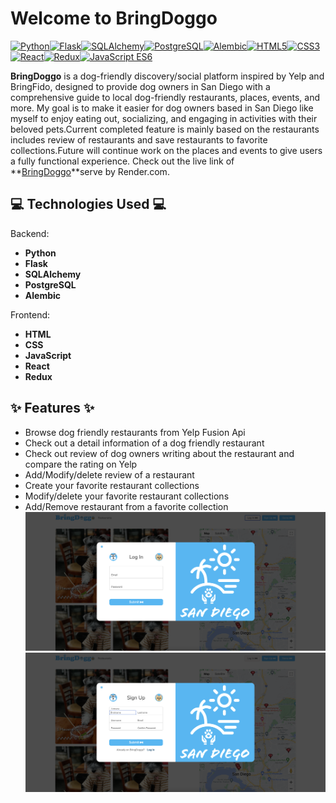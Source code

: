 # Welcome to BringDoggo

[![Python](https://img.shields.io/badge/-Python-3776AB?style=flat-square&logo=python&logoColor=white)](#)[![Flask](https://img.shields.io/badge/-Flask-000000?style=flat-square&logo=flask&logoColor=white)](#)[![SQLAlchemy](https://img.shields.io/badge/-SQLAlchemy-034f84?style=flat-square)](#)[![PostgreSQL](https://img.shields.io/badge/-PostgreSQL-336791?style=flat-square&logo=postgresql&logoColor=white)](#)[![Alembic](https://img.shields.io/badge/-Alembic-4479A1?style=flat-square)](#)[![HTML5](https://img.shields.io/badge/-HTML5-E34F26?style=flat-square&logo=html5&logoColor=white)](#)[![CSS3](https://img.shields.io/badge/-CSS3-1572B6?style=flat-square&logo=css3)](#)[![React](https://img.shields.io/badge/-React-61DAFB?style=flat-square&logo=react&logoColor=white)](#)[![Redux](https://img.shields.io/badge/-Redux-764ABC?style=flat-square&logo=redux&logoColor=white)](#)[![JavaScript ES6](https://img.shields.io/badge/-JavaScript%20ES6-F7DF1E?style=flat-square&logo=javascript&logoColor=white)](#)

**BringDoggo** is a dog-friendly discovery/social platform inspired by Yelp and BringFido, designed to provide dog owners in San Diego with a comprehensive guide to local dog-friendly restaurants, places, events, and more. My goal is to make it easier for dog owners based in San Diego like myself to enjoy eating out, socializing, and engaging in activities with their beloved pets.Current completed feature is mainly based on the restaurants includes review of restaurants and save restaurants to favorite collections.Future will continue work on the places and events to give users a fully functional experience. Check out the live link of **[BringDoggo](https://bringdoggo-project.onrender.com/)**serve by Render.com.

## :computer: Technologies Used :computer:

Backend:

- **Python**
- **Flask**
- **SQLAlchemy**
- **PostgreSQL**
- **Alembic**

Frontend:

- **HTML**
- **CSS**
- **JavaScript**
- **React**
- **Redux**

## :sparkles: Features :sparkles:

- Browse dog friendly restaurants from Yelp Fusion Api
- Check out a detail information of a dog friendly restaurant
- Check out review of dog owners writing about the restaurant and compare the rating on Yelp
- Add/Modify/delete review of a restaurant
- Create your favorite restaurant collections
- Modify/delete your favorite restaurant collections
- Add/Remove restaurant from a favorite collection
  ![login](./showcaseImage/login.png)
  ![signup](./showcaseImage/signup.png)
